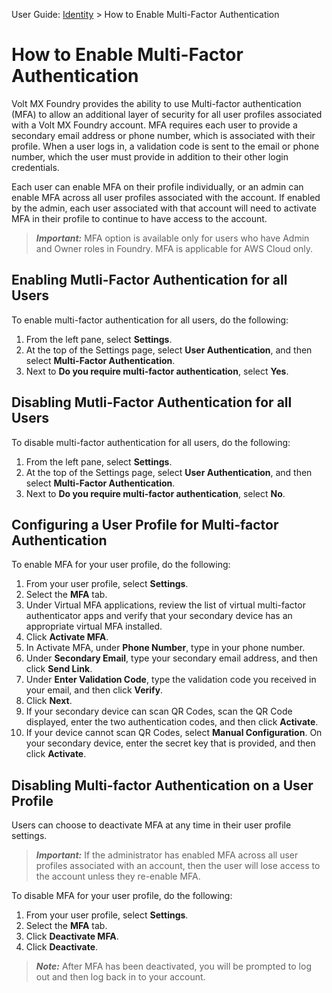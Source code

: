                               

User Guide: [Identity](Identity.md) > How to Enable Multi-Factor Authentication

How to Enable Multi-Factor Authentication
=========================================

Volt MX  Foundry provides the ability to use Multi-factor authentication (MFA) to allow an additional layer of security for all user profiles associated with a Volt MX Foundry account. MFA requires each user to provide a secondary email address or phone number, which is associated with their profile. When a user logs in, a validation code is sent to the email or phone number, which the user must provide in addition to their other login credentials.

Each user can enable MFA on their profile individually, or an admin can enable MFA across all user profiles associated with the account. If enabled by the admin, each user associated with that account will need to activate MFA in their profile to continue to have access to the account.

> **_Important:_** MFA option is available only for users who have Admin and Owner roles in Foundry. MFA is applicable for AWS Cloud only.

Enabling Mutli-Factor Authentication for all Users
--------------------------------------------------

To enable multi-factor authentication for all users, do the following:

1.  From the left pane, select **Settings**.
2.  At the top of the Settings page, select **User Authentication**, and then select **Multi-Factor Authentication**.
3.  Next to **Do you require multi-factor authentication**, select **Yes**.

Disabling Mutli-Factor Authentication for all Users
---------------------------------------------------

To disable multi-factor authentication for all users, do the following:

1.  From the left pane, select **Settings**.
2.  At the top of the Settings page, select **User Authentication**, and then select **Multi-Factor Authentication**.
3.  Next to **Do you require multi-factor authentication**, select **No**.

Configuring a User Profile for Multi-factor Authentication
----------------------------------------------------------

To enable MFA for your user profile, do the following:

1.  From your user profile, select **Settings**.
2.  Select the **MFA** tab.
3.  Under Virtual MFA applications, review the list of virtual multi-factor authenticator apps and verify that your secondary device has an appropriate virtual MFA installed.
4.  Click **Activate MFA**.
5.  In Activate MFA, under **Phone Number**, type in your phone number.
6.  Under **Secondary Email**, type your secondary email address, and then click **Send Link**.
7.  Under **Enter Validation Code**, type the validation code you received in your email, and then click **Verify**.
8.  Click **Next**.
9.  If your secondary device can scan QR Codes, scan the QR Code displayed, enter the two authentication codes, and then click **Activate**.
10.  If your device cannot scan QR Codes, select **Manual Configuration**. On your secondary device, enter the secret key that is provided, and then click **Activate**.

Disabling Multi-factor Authentication on a User Profile
-------------------------------------------------------

Users can choose to deactivate MFA at any time in their user profile settings.

> **_Important:_** If the administrator has enabled MFA across all user profiles associated with an account, then the user will lose access to the account unless they re-enable MFA.

To disable MFA for your user profile, do the following:

1.  From your user profile, select **Settings**.
2.  Select the **MFA** tab.
3.  Click **Deactivate MFA**.
4.  Click **Deactivate**.

> **_Note:_** After MFA has been deactivated, you will be prompted to log out and then log back in to your account.
